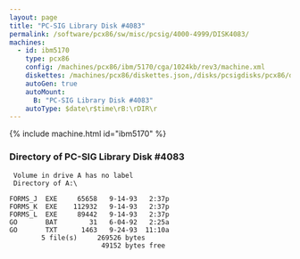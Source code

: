 ```yaml
---
layout: page
title: "PC-SIG Library Disk #4083"
permalink: /software/pcx86/sw/misc/pcsig/4000-4999/DISK4083/
machines:
  - id: ibm5170
    type: pcx86
    config: /machines/pcx86/ibm/5170/cga/1024kb/rev3/machine.xml
    diskettes: /machines/pcx86/diskettes.json,/disks/pcsigdisks/pcx86/diskettes.json
    autoGen: true
    autoMount:
      B: "PC-SIG Library Disk #4083"
    autoType: $date\r$time\rB:\rDIR\r
---
```


{% include machine.html id="ibm5170" %}

### Directory of PC-SIG Library Disk #4083

     Volume in drive A has no label
     Directory of A:\

    FORMS_J  EXE     65658   9-14-93   2:37p
    FORMS_K  EXE    112932   9-14-93   2:37p
    FORMS_L  EXE     89442   9-14-93   2:37p
    GO       BAT        31   6-04-92   2:25a
    GO       TXT      1463   9-24-93  11:10a
            5 file(s)     269526 bytes
                           49152 bytes free
